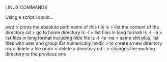 LINUX COMMANDS

Using a script i could...

pwd > prints the absolute path name of this file
ls > list the content of the directory
cd > go to home directory
ls -l > list files in long formati
ls -l -la > list files in long format including hide file
ls -l -la -na > same shit plus, list files with user and group IDs numerically
mkdir > to create a new directory
rm > delete a file
rmdir > delete a directory
cd - > changes the working directory to the previous one
